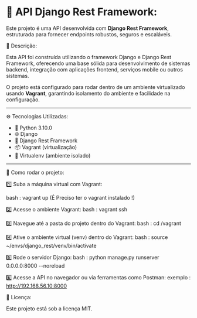 # 🚀 API Django Rest Framework:

Este projeto é uma API desenvolvida com **Django Rest Framework**, estruturada para fornecer endpoints robustos, seguros e escaláveis.

📑 Descrição:

Esta API foi construída utilizando o framework Django e Django Rest Framework, oferecendo uma base sólida para desenvolvimento de sistemas backend, integração com aplicações frontend, serviços mobile ou outros sistemas.

O projeto está configurado para rodar dentro de um ambiente virtualizado usando **Vagrant**, garantindo isolamento do ambiente e facilidade na configuração.

---

⚙️ Tecnologias Utilizadas:

- 🐍 Python 3.10.0
- 🌐 Django
- 🔗 Django Rest Framework
- 📦 Vagrant (virtualização)
- 🔧 Virtualenv (ambiente isolado)

---

🚀 Como rodar o projeto:

1️⃣ Suba a máquina virtual com Vagrant:

bash : vagrant up (É Preciso ter o vagrant instalado !)

2️⃣ Acesse o ambiente Vagrant:
bash : vagrant ssh

3️⃣ Navegue até a pasta do projeto dentro do Vagrant:
bash : cd /vagrant

4️⃣ Ative o ambiente virtual (venv) dentro do Vagrant:
bash : source ~/envs/django_rest/venv/bin/activate

5️⃣ Rode o servidor Django:
bash : python manage.py runserver 0.0.0.0:8000 --noreload

6️⃣ Acesse a API no navegador ou via ferramentas como Postman:
exemplo : http://192.168.56.10:8000

📄 Licença:

Este projeto está sob a licença MIT.


